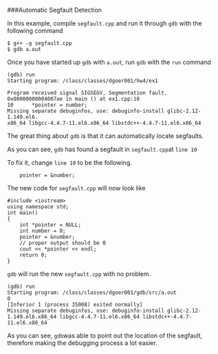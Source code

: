 ###Automatic Segfault Detection

In this example, compile `segfault.cpp` and run it through `gdb` with the following command

```
$ g++ -g segfault.cpp
$ gdb a.out
```
Once you have started up `gdb` with `a.out`, run `gdb` with the `run` command


```
(gdb) run
Starting program: /class/classes/dgoer001/hw4/ex1 

Program received signal SIGSEGV, Segmentation fault.
0x00000000004007ae in main () at ex1.cpp:10
10		*pointer = number;
Missing separate debuginfos, use: debuginfo-install glibc-2.12-1.149.el6.
x86_64 libgcc-4.4.7-11.el6.x86_64 libstdc++-4.4.7-11.el6.x86_64
```

The great thing about `gdb` is that it can automatically locate segfaults.

As you can see, `gdb` has found a segfault in `segfault.cpp`at `line 10`

To fix it, change `line 10` to be the following.

```
    pointer = &number;
```

The new code for `segfault.cpp` will now look like

```
#include <iostream>
using namespace std;
int main()
{
    int *pointer = NULL;
    int number = 0;
    pointer = &number;
    // proper output should be 0
    cout << *pointer << endl;
    return 0;
}
```
`gdb` will run the new `segfault.cpp` with no problem.
```
(gdb) run
Starting program: /class/classes/dgoer001/gdb/src/a.out 
0
[Inferior 1 (process 35008) exited normally]
Missing separate debuginfos, use: debuginfo-install glibc-2.12-1.149.el6.x86_64 libgcc-4.4.7-11.el6.x86_64 libstdc++-4.4.7-11.el6.x86_64

```

As you can see, `gdb`was able to point out the location of the segfault, therefore making the debugging process a lot easier.
